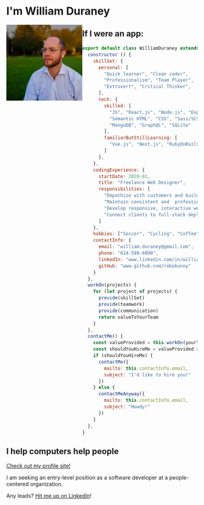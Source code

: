# I'm William Duraney

<img 
  src="https://raw.githubusercontent.com/robobunny/robobunny/master/profile-pic-park-512.png" 
  width="200"
  alt="William C. Duraney sits in a park, looking off to the left with a dumbish look on his face. He has likely just eaten something not quite putrid, yet not quite fresh, or perhaps he has just read a passage from Kierkegaard."
  style="float:left;"
/>

## If I were an app:

```js
export default class WilliamDuraney extends SoftwareEngineer {
  constructor () {
    skillSet: {
      personal: [
        "Quick learner", "Clean coder",
        "Professionalism", "Team Player",
        "Extrovert", "Critical Thinker",
      ],
      tech: {
        skilled: [
          "JS", "React.js", "Node.js", "Express.js",
          "Semantic HTML", "CSS", "Sass/SCSS",
          "MongoDB", "GraphQL", "SQLite"
        ],
        familiarButStillLearning: [
          "Vue.js", "Next.js", "RubyOnRails"
        ]
      },
    },
    codingExperience: {
      startDate: 2020-01,
      title: "Freelance Web Designer",
      responsibilities: [
        "Empathize with customers and build websites and web apps to meet their needs and specifications.",
        "Maintain consistent and  professional communication with clients, both written and in person.",
        "Develop responsive, interactive websites with a mobile-first design strategy.",
        "Connect clients to full-stack deployment services to provide cost-effective, individualized solutions.",
      ]
    },
    hobbies: ["Soccer", "Cycling", "Coffee", "Music"],
    contactInfo: {
      email: "william.duraney@gmail.com",
      phone: "614-598-6090",
      linkedIn: "www.linkedin.com/in/william-duraney",
      gitHub: "www.github.com/robobunny"
    }
  },
  workOn(projects) {
    for (let project of projects) {
      provide(skillSet)
      provide(teamwork)
      provide(communication)
      return valueToYourTeam
    }
  },
  contactMe() {
    const valueProvided = this.workOn(yourTeamsProjects)
    const shouldYouHireMe = valueProvided > salary ? true : false
    if (shouldYouHireMe) {
      contactMe({
        mailto: this.contactInfo.email,
        subject: "I'd like to hire you!"
      })
    } else {
      contactMeAnyway({
        mailto: this.contactInfo.email,
        subject: "Howdy!"
      })
    }
  },
}
```

## I help computers help people

[Check out my profile site!](https://robobunny.surge.sh)

I am seeking an entry-level position as a software developer at a people-centered organization.

Any leads? [Hit me up on LinkedIn](https://linkedin.com/in/william-duraney)!

